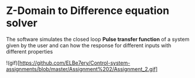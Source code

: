 # Z-Domain to Difference equation solver

The software simulates the closed loop **Pulse transfer function** of a system given by the user and can how the response for different inputs with different properties

!(gif)[https://github.com/ELBe7ery/Control-system-assignments/blob/master/Assignment%202/Assignment_2.gif]
